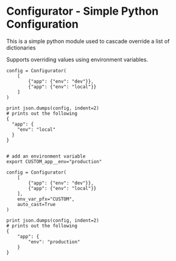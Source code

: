 # Configurator - Simple Python Configuration

This is a simple python module used to cascade override a list of dictionaries

Supports overriding values using environment variables.

    config = Configurator(
        [
            {"app": {"env": "dev"}},
            {"app": {"env": "local"}}
        ]
    )
    
    print json.dumps(config, indent=2)
    # prints out the following
    {
      "app": {
        "env": "local"
      }
    }    
        
    
    # add an environment variable
    export CUSTOM_app__env="production"
    
    config = Configurator(
        [
            {"app": {"env": "dev"}},
            {"app": {"env": "local"}}
        ],
        env_var_pfx="CUSTOM",
        auto_cast=True
    )
    
    print json.dumps(config, indent=2)        
    # prints out the following
    {
        "app": {
            "env": "production"
        }
    }